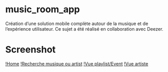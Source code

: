 # music_room_app

Création d’une solution mobile complète autour de la musique et de
l’expérience utilisateur. Ce sujet a été réalisé en collaboration avec Deezer.

# Screenshot

[!Home](music_room_app/screenshot/54521695_646603729105036_7640660778504159232_n.png)
[!Recherche musique ou artist](music_room_app/screenshot/54728721_410020459565127_4563522830695661568_n.png)
[!Vue playlist/Event](music_room_app/screenshot/54799252_2221544107907049_2983224218683965440_n.png)
[!Vue artiste](music_room_app/screenshot/55726373_728273834233320_3511418377623044096_n.png)

